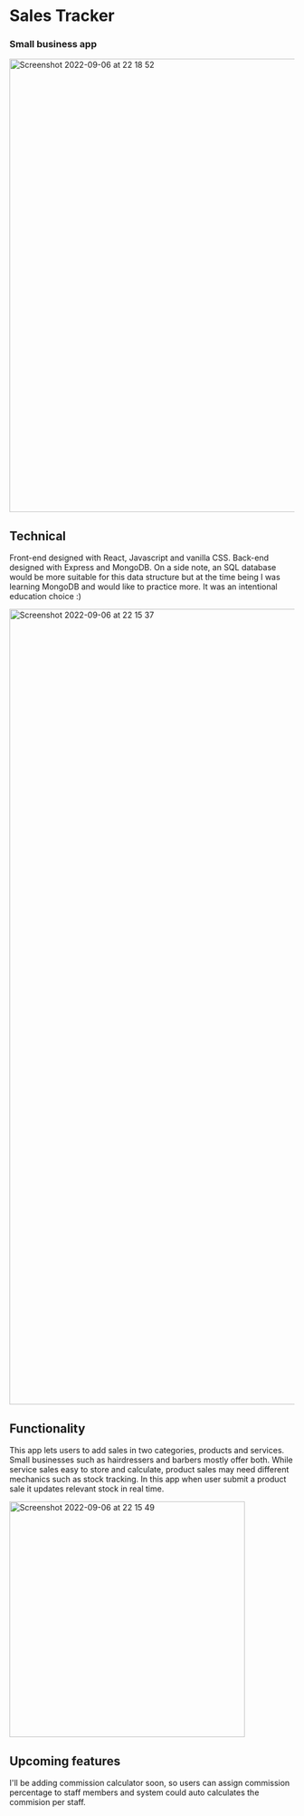 # Sales Tracker

### Small business app


<img width="800" alt="Screenshot 2022-09-06 at 22 18 52" src="https://user-images.githubusercontent.com/69481095/188740219-2f4053ff-1a80-4161-ae3d-9c0c18f8c4d6.png">

## Technical

Front-end designed with React, Javascript and vanilla CSS. Back-end designed with Express and MongoDB. On a side note, an SQL database would be more suitable for this data structure but at the time being I was learning MongoDB and would like to practice more. It was an intentional education choice :)

<img width="1404" alt="Screenshot 2022-09-06 at 22 15 37" src="https://user-images.githubusercontent.com/69481095/188744217-a0e38c49-1a23-47a3-81d1-69af37de91cc.png">

## Functionality

This app lets users to add sales in two categories, products and services. Small businesses such as hairdressers and barbers mostly offer both. While service sales easy to store and calculate, product sales may need different mechanics such as stock tracking. In this app when user submit a product sale it updates relevant stock in real time.

<img width="416" alt="Screenshot 2022-09-06 at 22 15 49" src="https://user-images.githubusercontent.com/69481095/188744367-ec34afb1-01c9-4686-b543-6086d1646066.png">

## Upcoming features

I'll be adding commission calculator soon, so users can assign commission percentage to staff members and system could auto calculates the commision per staff.
